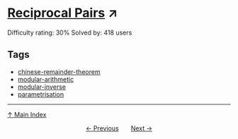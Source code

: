 # [Reciprocal Pairs](https://projecteuler.net/problem=784) ↗️

Difficulty rating: 30%
Solved by: 418 users
## Tags

- [chinese-remainder-theorem](../tags/chinese-remainder-theorem.md)
- [modular-arithmetic](../tags/modular-arithmetic.md)
- [modular-inverse](../tags/modular-inverse.md)
- [parametrisation](../tags/parametrisation.md)



---

[↑ Main Index](../README.md)


<div align=center><a href='783.md'>← Previous</a> &nbsp;&nbsp; &nbsp;&nbsp;  <a href='785.md'>Next →</a></div>
